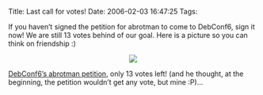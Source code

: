 Title: Last call for votes!
Date: 2006-02-03 16:47:25
Tags: 

If you haven&#8217;t signed the petition for abrotman to come to DebConf6, sign it now! We are still 13 votes behind of our goal. Here is a picture so you can think on friendship :)

<p align="center"><img src="http://www.icq.com/img/friendship/usercreated/static/card_222_p.gif"/></p>
<p align="left"><a target="_blank" href="http://www.petitiononline.com/abrotman/petition.html">DebConf6&#8217;s abrotman petition</a>, only 13 votes left! (and he thought, at the beginning, the petition wouldn&#8217;t get any vote, but mine :P)&#8230; </p>

